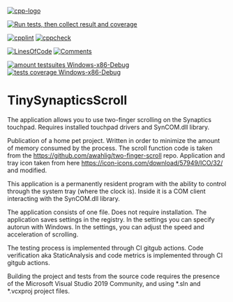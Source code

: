 [![cpp-logo](https://img.shields.io/badge/C++v14-Solutions-blue.svg?style=flat&logo=c%2B%2B)](
https://en.wikipedia.org/wiki/C++
)

[![Run tests, then collect result and coverage](https://github.com/Alex0vSky/turbo-octo-adventure/actions/workflows/TestsResultAndCoverage.yml/badge.svg)](https://github.com/Alex0vSky/turbo-octo-adventure/actions/workflows/TestsResultAndCoverage.yml)

[![cpplint](https://gist.githubusercontent.com/Alex0vSky/2af621bdd237231125e907ea81b1f8a8/raw/GoogleStyle_cpplint.svg)](
https://Alex0vSky.github.io/sturdy-octo-disco/cpplint.xml
)
[![cppcheck](https://gist.githubusercontent.com/Alex0vSky/2af621bdd237231125e907ea81b1f8a8/raw/StaticAnalysis_cppcheck.svg)](
https://Alex0vSky.github.io/sturdy-octo-disco/cppcheck.xml
)

[![LinesOfСode](
https://gist.githubusercontent.com/Alex0vSky/2af621bdd237231125e907ea81b1f8a8/raw/Metrixpp-LinesOfСode.svg
)](
https://Alex0vSky.github.io/sturdy-octo-disco/metrixpp.txt
)
[![Comments](
https://gist.githubusercontent.com/Alex0vSky/2af621bdd237231125e907ea81b1f8a8/raw/Metrixpp-Comments.svg
)](
https://Alex0vSky.github.io/sturdy-octo-disco/metrixpp.txt
)

[![amount testsuites Windows-x86-Debug](
https://gist.githubusercontent.com/Alex0vSky/2af621bdd237231125e907ea81b1f8a8/raw/GoogleTest-testsuites-Windows-x86-Debug.svg
)](
https://Alex0vSky.github.io/sturdy-octo-disco/GoogleTestCombinedOutput/GoogleTestCombinedOutput.html
)
[![tests coverage Windows-x86-Debug](
https://gist.githubusercontent.com/Alex0vSky/2af621bdd237231125e907ea81b1f8a8/raw/TestsCoverage-Occ-Windows-x86-Debug.svg
)](
https://Alex0vSky.github.io/sturdy-octo-disco/HtmlReportOcc/index.html
)

# TinySynapticsScroll
The application allows you to use two-finger scrolling on the Synaptics touchpad.
Requires installed touchpad drivers and SynCOM.dll library.

Publication of a home pet project.
Written in order to minimize the amount of memory consumed by the process.
The scroll function code is taken from the https://github.com/awahlig/two-finger-scroll repo.
Application and tray icon taken from here https://icon-icons.com/download/57949/ICO/32/ and modified.

This application is a permanently resident program with the ability to control through the system tray (where the clock is).
Inside it is a COM client interacting with the SynCOM.dll library.


The application consists of one file. Does not require installation. The application saves settings in the registry. 
In the settings you can specify autorun with Windows.
In the settings, you can adjust the speed and acceleration of scrolling.

The testing process is implemented through CI gitgub actions.
Code verification aka StaticAnalysis and code metrics is implemented through CI gitgub actions.

Building the project and tests from the source code requires the presence of the Microsoft Visual Studio 2019 Community, and using *.sln and *.vcxproj project files.

